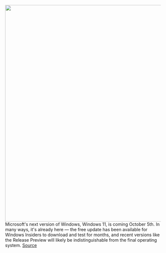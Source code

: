 <img src='https://cdn.vox-cdn.com/thumbor/Hxen-a1RLMwc1f0u1WZmqAFk5Jo=/0x0:2560x1696/1200x800/filters:focal(1076x644:1484x1052)/cdn.vox-cdn.com/uploads/chorus_image/image/69941418/twarren__windows11_sharper.0.jpg' width='700px' /><br/>
Microsoft's next version of Windows, Windows 11, is coming October 5th. In many ways, it's already here — the free update has been available for Windows Insiders to download and test for months, and recent versions like the Release Preview will likely be indistinguishable from the final operating system.
<a href='https://www.theverge.com/22705148/windows-11-upgrade-beta-release-preview-impressions'> Source <a/>